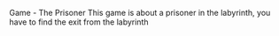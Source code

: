 Game - The Prisoner
This game is about a prisoner in the labyrinth, you have to find the exit from the labyrinth
